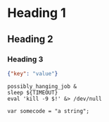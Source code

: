 # Heading 1

## Heading 2

### Heading 3

```json
{"key": "value"}
```

```turtleshell
possibly_hanging_job & 
sleep ${TIMEOUT}
eval 'kill -9 $!' &> /dev/null
```

```
var somecode = "a string";
```